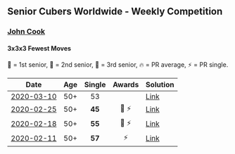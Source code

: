 <style>table {white-space: nowrap;}</style>

## Senior Cubers Worldwide - Weekly Competition
### [John Cook](../john_cook.md)
#### 3x3x3 Fewest Moves

🥇 = 1st senior, 🥈 = 2nd senior, 🥉 = 3rd senior, 🔥 = PR average, ⚡ = PR single.

| Date | Age | Single | Awards | Solution |
| :--: | :--: | :--: | :--: | :-- |
| [2020-03-10](../../results/333fm/2020-03-10.md) | 50+ | 53 |  | [Link](https://www.facebook.com/events/640532176759268/permalink/643602313118921/) |
| [2020-02-25](../../results/333fm/2020-02-25.md) | 50+ | **45** | 🥉 ⚡ | [Link](https://www.facebook.com/events/215751886207638/permalink/217422122707281/) |
| [2020-02-18](../../results/333fm/2020-02-18.md) | 50+ | **55** | 🥉 ⚡ | [Link](https://www.facebook.com/groups/1604105099735401/permalink/2146673152145257/) |
| [2020-02-11](../../results/333fm/2020-02-11.md) | 50+ | **57** | ⚡ | [Link](https://www.facebook.com/groups/1604105099735401/permalink/2138923996253506/) |


<!-- Global site tag (gtag.js) - Google Analytics -->
<script async src="https://www.googletagmanager.com/gtag/js?id=UA-86348435-3"></script>
<script>window.dataLayer = window.dataLayer || []; function gtag() {dataLayer.push(arguments);} gtag('js', new Date()); gtag('config', 'UA-86348435-3');</script>
